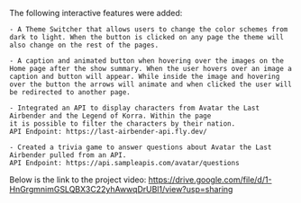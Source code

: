 The following interactive features were added: 

    - A Theme Switcher that allows users to change the color schemes from dark to light. When the button is clicked on any page the theme will also change on the rest of the pages. 

    - A caption and animated button when hovering over the images on the Home page after the show summary. When the user hovers over an image a caption and button will appear. While inside the image and hovering over the button the arrows will animate and when clicked the user will be redirected to another page.

    - Integrated an API to display characters from Avatar the Last Airbender and the Legend of Korra. Within the page 
    it is possible to filter the characters by their nation.  
    API Endpoint: https://last-airbender-api.fly.dev/

    - Created a trivia game to answer questions about Avatar the Last Airbender pulled from an API. 
    API Endpoint: https://api.sampleapis.com/avatar/questions
 

Below is the link to the project video: 
https://drive.google.com/file/d/1-HnGrgmnimGSLQBX3C22yhAwwqDrUBl1/view?usp=sharing

